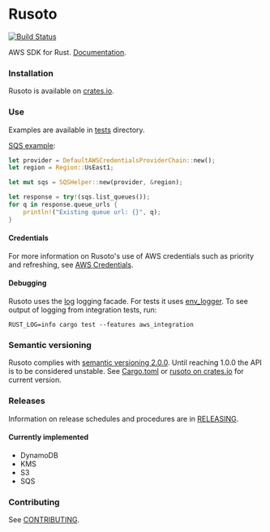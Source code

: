 # Rusoto

[![Build Status](https://travis-ci.org/rusoto/rusoto.svg?branch=master)](https://travis-ci.org/rusoto/rusoto)

AWS SDK for Rust.  [Documentation](http://rusoto.github.io/rusoto/rusoto/index.html).

### Installation

Rusoto is available on [crates.io](https://crates.io/crates/rusoto).

### Use

Examples are available in [tests](tests) directory.

[SQS example](tests/sqs.rs):

```rust
let provider = DefaultAWSCredentialsProviderChain::new();
let region = Region::UsEast1;

let mut sqs = SQSHelper::new(provider, &region);

let response = try!(sqs.list_queues());
for q in response.queue_urls {
    println!("Existing queue url: {}", q);
}
```

#### Credentials

For more information on Rusoto's use of AWS credentials such as priority and refreshing, see [AWS Credentials](AWS-CREDENTIALS.md).

#### Debugging

Rusoto uses the [log](https://crates.io/crates/log/) logging facade.  For tests it uses [env_logger](https://crates.io/crates/env_logger/).
To see output of logging from integration tests, run:

`RUST_LOG=info cargo test --features aws_integration`

### Semantic versioning

Rusoto complies with [semantic versioning 2.0.0](http://semver.org/).  Until reaching 1.0.0 the API is to be considered unstable.  See [Cargo.toml](Cargo.toml) or [rusoto on crates.io](https://crates.io/crates/rusoto) for current version.  

### Releases

Information on release schedules and procedures are in [RELEASING](RELEASING.md).

#### Currently implemented

* DynamoDB
* KMS
* S3
* SQS

### Contributing

See [CONTRIBUTING](CONTRIBUTING.md).
